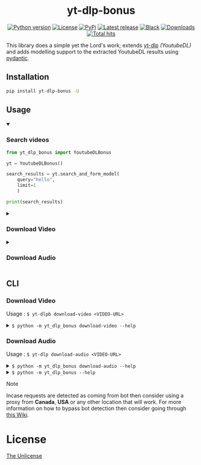 <h1 align="center">yt-dlp-bonus</h1>

<p align="center">
<a href="#"><img alt="Python version" src="https://img.shields.io/pypi/pyversions/yt-dlp-bonus"/></a>
<a href="LICENSE"><img alt="License" src="https://img.shields.io/static/v1?logo=MIT&color=Blue&message=MIT&label=License"/></a>
<a href="https://pypi.org/project/yt-dlp-bonus"><img alt="PyPi" src="https://img.shields.io/pypi/v/yt-dlp-bonus"></a>
<a href="https://github.com/Simatwa/yt-dlp-bonus/releases"><img src="https://img.shields.io/github/v/release/Simatwa/yt-dlp-bonus?label=Release&logo=github" alt="Latest release"></img></a>
<a href="https://github.com/psf/black"><img alt="Black" src="https://img.shields.io/badge/code%20style-black-000000.svg"/></a>
<a href="https://pepy.tech/project/yt-dlp-bonus"><img src="https://static.pepy.tech/personalized-badge/yt-dlp-bonus?period=total&units=international_system&left_color=grey&right_color=blue&left_text=Downloads" alt="Downloads"></a>
<a href="https://github.com/Simatwa/yt-dlp-bonus"><img src="https://hits.sh/github.com/Simatwa/yt-dlp-bonus.svg?label=Total%20hits&logo=dotenv" alt="Total hits"/></a>
</p>

This library does a simple yet the Lord's work; extends [yt-dlp](https://github.com/yt-dlp/yt-dlp) *(YoutubeDL)* and adds modelling support to the extracted YoutubeDL results using [pydantic](https://github.com/pydantic/pydantic).

## Installation

```sh
pip install yt-dlp-bonus -U
```

## Usage

<details open>

<summary>

### Search videos

</summary>

```python
from yt_dlp_bonus import YoutubeDLBonus

yt = YoutubeDLBonus()

search_results = yt.search_and_form_model(
    query="hello",
    limit=1
    )

print(search_results)

```

</details>

<details>

<summary>

### Download Video

</summary>

```python
from yt_dlp_bonus import YoutubeDLBonus, Downloader

video_url = "https://youtu.be/S3wsCRJVUyg"

yt_bonus = YoutubeDLBonus()

extracted_info = yt_bonus.extract_info_and_form_model(url=video_url)

downloader = Downloader(yt=yt_bonus)
downloader.ydl_run(
    extracted_info, video_format="bestvideo"
)
```

</details>

<details>
<summary>

### Download Audio

</summary>

```python
from yt_dlp_bonus import YoutubeDLBonus, Downloader

video_url = "https://youtu.be/S3wsCRJVUyg"

yt_bonus = YoutubeDLBonus()

extracted_info = yt_bonus.extract_info_and_form_model(url=video_url)

downloader = Downloader(yt=yt_bonus)

downloader.ydl_run(
    extracted_info, video_format=None, audio_format="bestaudio"
)
```

</details>

## CLI

### Download Video

Usage : `$ yt-dlpb download-video <VIDEO-URL>`

<details>

<summary>
<code>$ python -m yt_dlp_bonus download-video --help</code>
</summary>

```
                                                                                
 Usage: python -m yt_dlp_bonus download-video [OPTIONS] URL                     
                                                                                
 Download a youtube video                                                       
                                                                                
╭─ Arguments ──────────────────────────────────────────────────────────────────╮
│ *    url      TEXT  Link pointing to a Youtube video [default: None]         │
│                     [required]                                               │
╰──────────────────────────────────────────────────────────────────────────────╯
╭─ Options ────────────────────────────────────────────────────────────────────╮
│ --quality                        [144p|240p|360p|480p  Video quality to      │
│                                  |720p|1080p|2k|4k|8k  download              │
│                                  |best]                [default: best]       │
│ --dir                            DIRECTORY             Directory to save the │
│                                                        video to              │
│                                                        [default:             │
│                                                        /home/smartwa/git/sm… │
│ --format                         [webm|mp4]            Video format to       │
│                                                        process ie. mp4 or    │
│                                                        webm                  │
│                                                        [default: webm]       │
│ --quiet            --no-quiet                          Do not stdout         │
│                                                        anything              │
│                                                        [default: no-quiet]   │
│ --subtitle-lang                  TEXT                  Subtitle language to  │
│                                                        embed in the video    │
│                                                        [default: None]       │
│ --help                                                 Show this message and │
│                                                        exit.                 │
╰──────────────────────────────────────────────────────────────────────────────╯


```

</details>

### Download Audio

Usage : `$ yt-dlp download-audio <VIDEO-URL>`

<details>
<summary>
<code>$ python -m yt_dlp_bonus download-audio --help</code>
</summary>

```
                                                                                
 Usage: python -m yt_dlp_bonus download-audio [OPTIONS] URL                     
                                                                                
 Download audio version of a YouTube video                                      
                                                                                
╭─ Arguments ──────────────────────────────────────────────────────────────────╮
│ *    url      TEXT  Link pointing to a Youtube video [default: None]         │
│                     [required]                                               │
╰──────────────────────────────────────────────────────────────────────────────╯
╭─ Options ────────────────────────────────────────────────────────────────────╮
│ --quality                  [ultralow|low|medium|be  Video quality to         │
│                            staudio]                 download                 │
│                                                     [default: bestaudio]     │
│ --dir                      DIRECTORY                Directory to save the    │
│                                                     video to                 │
│                                                     [default:                │
│                                                     /home/smartwa/git/smart… │
│ --format                   [webm|mp4]               Video format to process  │
│                                                     ie. mp4 or webm          │
│                                                     [default: webm]          │
│ --bitrate                  [64k|96k|128k|192k|256k  Audio bitrate while      │
│                            |320k]                   converting to mp3        │
│                                                     [default: None]          │
│ --quiet      --no-quiet                             Do not stdout anything   │
│                                                     [default: no-quiet]      │
│ --help                                              Show this message and    │
│                                                     exit.                    │
╰──────────────────────────────────────────────────────────────────────────────╯

```

</details>

<details>

<summary>
<code>$ python -m yt_dlp_bonus --help</code>
</summary>

```
                                                                                
 Usage: python -m yt_dlp_bonus [OPTIONS] COMMAND [ARGS]...                      
                                                                                
 Download Youtube videos in a number of formats.                                
                                                                                
╭─ Options ────────────────────────────────────────────────────────────────────╮
│ --install-completion          Install completion for the current shell.      │
│ --show-completion             Show completion for the current shell, to copy │
│                               it or customize the installation.              │
│ --help                        Show this message and exit.                    │
╰──────────────────────────────────────────────────────────────────────────────╯
╭─ Commands ───────────────────────────────────────────────────────────────────╮
│ download-video   Download a youtube video                                    │
│ download-audio   Download audio version of a YouTube video                   │
╰──────────────────────────────────────────────────────────────────────────────╯


```

</details>

> [!NOTE]
> Incase requests are detected as coming from bot then consider using a proxy from **Canada**, **USA** or any other location that will work. For more information on how to bypass bot detection then consider going through [this Wiki](https://github.com/yt-dlp/yt-dlp/wiki/Extractors).

# License

[The Unlicense](LICENSE)
